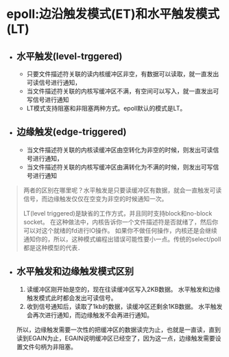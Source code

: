 # epoll:边沿触发模式(ET)和水平触发模式(LT)
* ## 水平触发(level-trggered)
    + 只要文件描述符关联的读内核缓冲区非空，有数据可以读取，就一直发出可读信号进行通知，
    + 当文件描述符关联的内核写缓冲区不满，有空间可以写入，就一直发出可写信号进行通知
    + LT模式支持阻塞和非阻塞两种方式。epoll默认的模式是LT。

* ## 边缘触发(edge-triggered)
    + 当文件描述符关联的内核读缓冲区由空转化为非空的时候，则发出可读信号进行通知，
    + 当文件描述符关联的内核写缓冲区由满转化为不满的时候，则发出可写信号进行通知

> 两者的区别在哪里呢？水平触发是只要读缓冲区有数据，就会一直触发可读信号，而边缘触发仅仅在空变为非空的时候通知一次。
>
> LT(level triggered)是缺省的工作方式，并且同时支持block和no-block socket。
> 在这种做法中，内核告诉你一个文件描述符是否就绪了，然后你可以对这个就绪的fd进行IO操作。
> 如果你不做任何操作，内核还是会继续通知你的，所以，这种模式编程出错误可能性要小一点。传统的select/poll都是这种模型的代表．

* ## 水平触发和边缘触发模式区别
    1. 读缓冲区刚开始是空的，现在往读缓冲区写入2KB数据。
    水平触发和边缘触发模式此时都会发出可读信号。
    2. 收到信号通知后，读取了1kb的数据，读缓冲区还剩余1KB数据。
    水平触发会再次进行通知，而边缘触发不会再进行通知。
    
    所以，边缘触发需要一次性的把缓冲区的数据读完为止，也就是一直读，直到读到EGAIN为止，EGAIN说明缓冲区已经空了，因为这一点，边缘触发需要设置文件句柄为非阻塞。